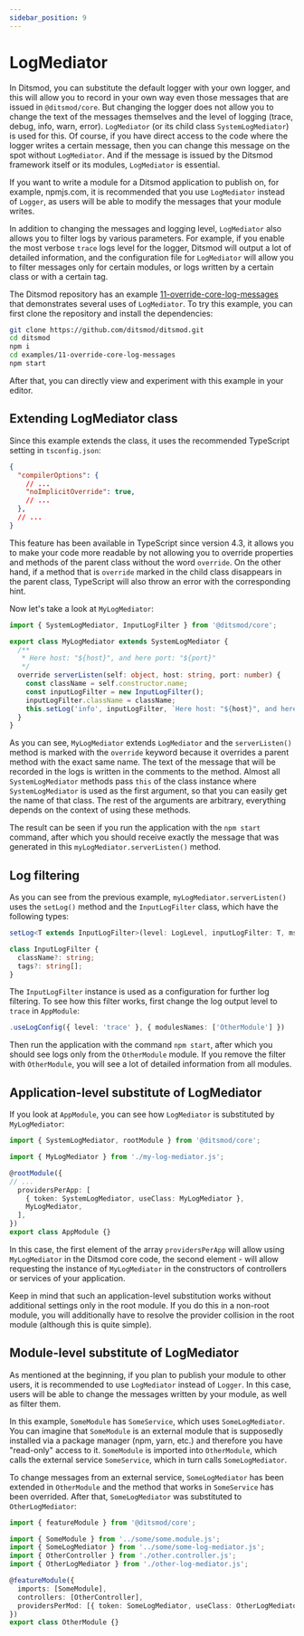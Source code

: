 ```yaml
---
sidebar_position: 9
---
```


# LogMediator

In Ditsmod, you can substitute the default logger with your own logger, and this will allow you to record in your own way even those messages that are issued in `@ditsmod/core`. But changing the logger does not allow you to change the text of the messages themselves and the level of logging (trace, debug, info, warn, error). `LogMediator` (or its child class `SystemLogMediator`) is used for this. Of course, if you have direct access to the code where the logger writes a certain message, then you can change this message on the spot without `LogMediator`. And if the message is issued by the Ditsmod framework itself or its modules, `LogMediator` is essential.

If you want to write a module for a Ditsmod application to publish on, for example, npmjs.com, it is recommended that you use `LogMediator` instead of `Logger`, as users will be able to modify the messages that your module writes.

In addition to changing the messages and logging level, `LogMediator` also allows you to filter logs by various parameters. For example, if you enable the most verbose `trace` logs level for the logger, Ditsmod will output a lot of detailed information, and the configuration file for `LogMediator` will allow you to filter messages only for certain modules, or logs written by a certain class or with a certain tag.

The Ditsmod repository has an example [11-override-core-log-messages][1] that demonstrates several uses of `LogMediator`. To try this example, you can first clone the repository and install the dependencies:

```bash
git clone https://github.com/ditsmod/ditsmod.git
cd ditsmod
npm i
cd examples/11-override-core-log-messages
npm start
```

After that, you can directly view and experiment with this example in your editor.

## Extending LogMediator class

Since this example extends the class, it uses the recommended TypeScript setting in `tsconfig.json`:

```json
{
  "compilerOptions": {
    // ...
    "noImplicitOverride": true,
    // ...
  },
  // ...
}
```

This feature has been available in TypeScript since version 4.3, it allows you to make your code more readable by not allowing you to override properties and methods of the parent class without the word `override`. On the other hand, if a method that is `override` marked in the child class disappears in the parent class, TypeScript will also throw an error with the corresponding hint.

Now let's take a look at `MyLogMediator`:

```ts
import { SystemLogMediator, InputLogFilter } from '@ditsmod/core';

export class MyLogMediator extends SystemLogMediator {
  /**
   * Here host: "${host}", and here port: "${port}"
   */
  override serverListen(self: object, host: string, port: number) {
    const className = self.constructor.name;
    const inputLogFilter = new InputLogFilter();
    inputLogFilter.className = className;
    this.setLog('info', inputLogFilter, `Here host: "${host}", and here port: "${port}"`);
  }
}
```

As you can see, `MyLogMediator` extends `LogMediator` and the `serverListen()` method is marked with the `override` keyword because it overrides a parent method with the exact same name. The text of the message that will be recorded in the logs is written in the comments to the method. Almost all `SystemLogMediator` methods pass `this` of the class instance where `SystemLogMediator` is used as the first argument, so that you can easily get the name of that class. The rest of the arguments are arbitrary, everything depends on the context of using these methods.

The result can be seen if you run the application with the `npm start` command, after which you should receive exactly the message that was generated in this `myLogMediator.serverListen()` method.

## Log filtering

As you can see from the previous example, `myLogMediator.serverListen()` uses the `setLog()` method and the `InputLogFilter` class, which have the following types:

```ts
setLog<T extends InputLogFilter>(level: LogLevel, inputLogFilter: T, msg: any): void;

class InputLogFilter {
  className?: string;
  tags?: string[];
}
```

The `InputLogFilter` instance is used as a configuration for further log filtering. To see how this filter works, first change the log output level to `trace` in `AppModule`:

```ts
.useLogConfig({ level: 'trace' }, { modulesNames: ['OtherModule'] })
```

Then run the application with the command `npm start`, after which you should see logs only from the `OtherModule` module. If you remove the filter with `OtherModule`, you will see a lot of detailed information from all modules.

## Application-level substitute of LogMediator

If you look at `AppModule`, you can see how `LogMediator` is substituted by `MyLogMediator`:

```ts {8-9}
import { SystemLogMediator, rootModule } from '@ditsmod/core';

import { MyLogMediator } from './my-log-mediator.js';

@rootModule({
// ...
  providersPerApp: [
    { token: SystemLogMediator, useClass: MyLogMediator },
    MyLogMediator,
  ],
})
export class AppModule {}
```

In this case, the first element of the array `providersPerApp` will allow using `MyLogMediator` in the Ditsmod core code, the second element - will allow requesting the instance of `MyLogMediator` in the constructors of controllers or services of your application.

Keep in mind that such an application-level substitution works without additional settings only in the root module. If you do this in a non-root module, you will additionally have to resolve the provider collision in the root module (although this is quite simple).

## Module-level substitute of LogMediator

As mentioned at the beginning, if you plan to publish your module to other users, it is recommended to use `LogMediator` instead of `Logger`. In this case, users will be able to change the messages written by your module, as well as filter them.

In this example, `SomeModule` has `SomeService`, which uses `SomeLogMediator`. You can imagine that `SomeModule` is an external module that is supposedly installed via a package manager (npm, yarn, etc.) and therefore you have "read-only" access to it. `SomeModule` is imported into `OtherModule`, which calls the external service `SomeService`, which in turn calls `SomeLogMediator`.

To change messages from an external service, `SomeLogMediator` has been extended in `OtherModule` and the method that works in `SomeService` has been overrided. After that, `SomeLogMediator` was substituted to `OtherLogMediator`:

```ts
import { featureModule } from '@ditsmod/core';

import { SomeModule } from '../some/some.module.js';
import { SomeLogMediator } from '../some/some-log-mediator.js';
import { OtherController } from './other.controller.js';
import { OtherLogMediator } from './other-log-mediator.js';

@featureModule({
  imports: [SomeModule],
  controllers: [OtherController],
  providersPerMod: [{ token: SomeLogMediator, useClass: OtherLogMediator }],
})
export class OtherModule {}
```




[1]: https://github.com/ditsmod/ditsmod/tree/main/examples/11-override-core-log-messages
